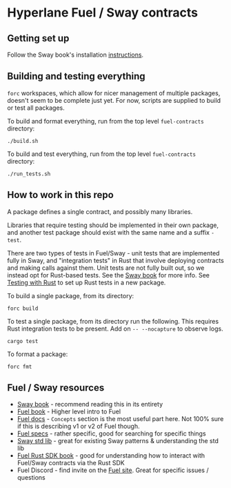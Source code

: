 # Hyperlane Fuel / Sway contracts

## Getting set up

Follow the Sway book's installation [instructions](https://fuellabs.github.io/sway/v0.31.1/introduction/installation.html).

## Building and testing everything

`forc` workspaces, which allow for nicer management of multiple packages, doesn't seem to be complete just yet. For now, scripts are supplied to build or test all packages.

To build and format everything, run from the top level `fuel-contracts` directory:

```
./build.sh
```

To build and test everything, run from the top level `fuel-contracts` directory:

```
./run_tests.sh
```

## How to work in this repo

A package defines a single contract, and possibly many libraries.

Libraries that require testing should be implemented in their own package, and another test package should exist with the same name and a suffix `-test`.

There are two types of tests in Fuel/Sway - unit tests that are implemented fully in Sway, and "integration tests" in Rust that involve deploying contracts and making calls against them. Unit tests are not fully built out, so we instead opt for Rust-based tests. See the [Sway book](https://fuellabs.github.io/sway/master/testing/index.html) for more info. See [Testing with Rust](https://fuellabs.github.io/sway/master/testing/testing-with-rust.html) to set up Rust tests in a new package.

To build a single package, from its directory:

```
forc build
```

To test a single package, from its directory run the following. This requires Rust integration tests to be present. Add on `-- --nocapture` to observe logs.

```
cargo test
```

To format a package:

```
forc fmt
```

## Fuel / Sway resources

* [Sway book](https://fuellabs.github.io/sway/latest) - recommend reading this in its entirety
* [Fuel book](https://fuellabs.github.io/fuel-docs/master/) - Higher level intro to Fuel
* [Fuel docs](https://docs.fuel.sh/) - `Concepts` section is the most useful part here. Not 100% sure if this is describing v1 or v2 of Fuel though.
* [Fuel specs](https://fuellabs.github.io/fuel-specs/master/fuel-specs.html) - rather specific, good for searching for specific things
* [Sway std lib](https://github.com/FuelLabs/sway/tree/master/sway-lib-std/) - great for existing Sway patterns & understanding the std lib
* [Fuel Rust SDK book](https://fuellabs.github.io/fuels-rs/v0.31.1/index.html) - good for understanding how to interact with Fuel/Sway contracts via the Rust SDK
* Fuel Discord - find invite on the [Fuel site](https://www.fuel.network/). Great for specific issues / questions
